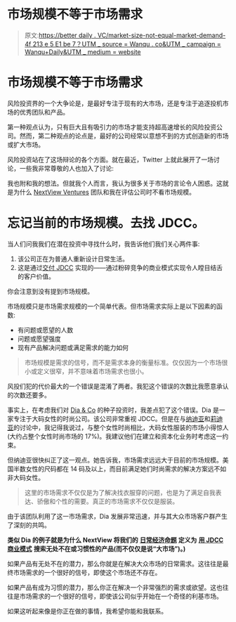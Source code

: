 # 市场规模不等于市场需求

> 原文:[https://better daily . VC/market-size-not-equal-market-demand-4f 213 e 5 E1 be 7？UTM _ source = Wanqu . co&UTM _ campaign = Wanqu+Daily&UTM _ medium = website](https://bettereveryday.vc/market-size-doesnt-equal-market-demand-4f213e5e1be7?utm_source=wanqu.co&utm_campaign=Wanqu+Daily&utm_medium=website)



# 市场规模不等于市场需求

风险投资界的一个大争论是，是最好专注于现有的大市场，还是专注于追逐投机市场的优秀团队和产品。

第一种观点认为，只有巨大且有吸引力的市场才能支持超高速增长的风险投资公司。然而，第二种观点的论点是，最好的公司经常以意想不到的方式创造新的市场或扩大市场。

风险投资站在了这场辩论的各个方面。就在最近，Twitter 上就此展开了一场讨论，一些我非常尊敬的人也加入了讨论:





我也附和我的想法。但就我个人而言，我认为很多关于市场的言论令人困惑。这就是为什么 [NextView Ventures](https://medium.com/u/18a322a7fb50?source=post_page-----4f213e5e1be7--------------------------------) 团队和我在评估公司时不看市场规模。

# 忘记当前的市场规模。去找 JDCC。

当人们问我我们在潜在投资中寻找什么时，我告诉他们我们关心两件事:

1.  该公司正在为普通人重新设计日常生活。
2.  这是通过[交付 JDCC](/what-we-talk-about-when-we-talk-about-companies-3cebe8bc50c3) 实现的——通过粉碎竞争的商业模式实现令人瞠目结舌的客户价值。

你会注意到没有提到市场规模。

市场规模只是市场需求规模的一个简单代表。但市场需求实际上是以下因素的函数:

*   有问题或愿望的人数
*   问题或愿望强度
*   现有产品解决问题或满足需求的能力如何

> 市场规模是需求的信号，而不是需求本身的衡量标准。仅仅因为一个市场很小或定义很窄，并不意味着市场需求也很小。

风投们犯的代价最大的一个错误是混淆了两者。我犯这个错误的次数比我愿意承认的次数还要多。

事实上，在考虑我们对 [Dia & Co](https://medium.com/u/ac30311fb077?source=post_page-----4f213e5e1be7--------------------------------) 的种子投资时，我差点犯了这个错误。Dia 是一家专注于大码女性的时尚公司。该公司非常重视 JDCC。但是在与[纳迪亚](https://medium.com/u/d7eabf792636?source=post_page-----4f213e5e1be7--------------------------------)和[莉迪亚](https://medium.com/u/7896c8cb0be5?source=post_page-----4f213e5e1be7--------------------------------)的讨论中，我记得我说过，与整个女性时尚相比，大码女性服装的市场小得惊人(大约占整个女性时尚市场的 17%)。我建议他们在建立和资本化业务时考虑这一约束。

但纳迪亚很快纠正了这一观点。她告诉我，市场需求远远大于目前的市场规模。美国半数女性的尺码都在 14 码及以上，而目前满足她们时尚需求的解决方案远不如非大码女性。

> 这里的市场需求不仅仅是为了解决找衣服穿的问题，也是为了满足自我表达、骄傲和个性的需要。真正的市场需求不仅仅是服装。

由于该团队利用了这一市场需求，Dia 发展非常迅速，并与其大众市场客户群产生了深刻的共鸣。

**类似 Dia 的例子就是为什么 NextView 将我们的** [**日常经济命题**](https://nextviewventures.com/blog/everyday-economy/) **定义为** [**用 JDCC 商业模式**](https://nextviewventures.com/blog/everyday-economy-habitual-ubiquitous/) **搜索无处不在或习惯性的产品(而不仅仅是说“大市场”)。)**

如果产品有无处不在的潜力，那么你就是在解决大众市场的日常需求。这往往是最终市场需求的一个很好的信号，即使这个市场还不存在。

如果产品有成为习惯的潜力，那么你正在解决一个非常强烈的需求或欲望。这也往往是市场需求的一个很好的信号，即使该公司似乎开始在一个奇怪的利基市场。

如果这听起来像是你正在做的事情，我希望你能和我联系。





